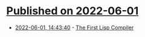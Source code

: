 # [Published on 2022-06-01](index.md)

* [2022-06-01, 14:43:40](https://news.ycombinator.com/item?id=31582494) - [The First Lisp Compiler](https://texdraft.github.io/lisp-compiler/internals.html)
